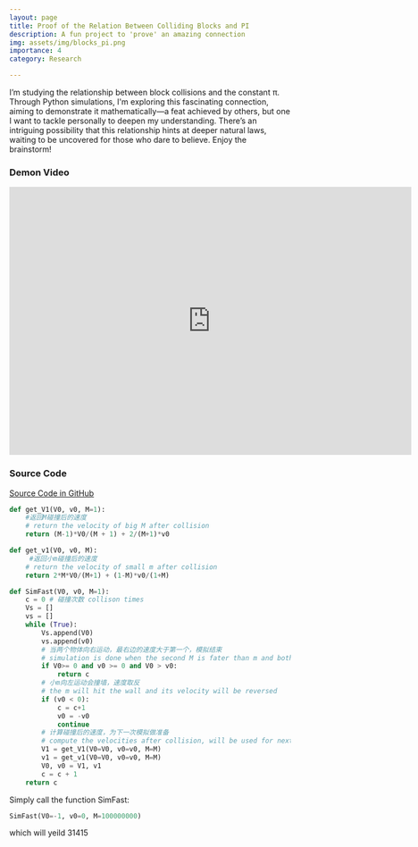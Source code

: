 ```yaml
---
layout: page
title: Proof of the Relation Between Colliding Blocks and PI
description: A fun project to 'prove' an amazing connection
img: assets/img/blocks_pi.png
importance: 4
category: Research

---
```


I’m studying the relationship between block collisions and the constant π. Through Python simulations, I'm exploring this fascinating connection, aiming to demonstrate it mathematically—a feat achieved by others, but one I want to tackle personally to deepen my understanding. There’s an intriguing possibility that this relationship hints at deeper natural laws, waiting to be uncovered for those who dare to believe. Enjoy the brainstorm!

### Demon Video

<iframe width="720" height="480" src="https://www.youtube.com/embed/FqE8Ok9khmc?si=dviGJ1bFX6meuvgP" title="YouTube video player" frameborder="0" allow="accelerometer; autoplay; clipboard-write; encrypted-media; gyroscope; picture-in-picture; web-share" referrerpolicy="strict-origin-when-cross-origin" allowfullscreen></iframe>

### Source Code

[Source Code in GitHub]([https://github.com/Chunde/CollidingBlockPI](https://github.com/Chunde/CollidingBlockPI))

```python
def get_V1(V0, v0, M=1): 
    #返回M碰撞后的速度
    # return the velocity of big M after collision
    return (M-1)*V0/(M + 1) + 2/(M+1)*v0 

def get_v1(V0, v0, M):
     #返回小m碰撞后的速度
    # return the velocity of small m after collision
    return 2*M*V0/(M+1) + (1-M)*v0/(1+M)

def SimFast(V0, v0, M=1):
    c = 0 # 碰撞次数 collison times
    Vs = []
    vs = []
    while (True):
        Vs.append(V0)
        vs.append(v0)
        # 当两个物体向右运动，最右边的速度大于第一个，模拟结束
        # simulation is done when the second M is fater than m and both move to right
        if V0>= 0 and v0 >= 0 and V0 > v0: 
            return c
        # 小m向左运动会撞墙，速度取反
        # the m will hit the wall and its velocity will be reversed
        if (v0 < 0):
            c = c+1
            v0 = -v0
            continue
        # 计算碰撞后的速度，为下一次模拟做准备
        # compute the velocities after collision, will be used for next collision        
        V1 = get_V1(V0=V0, v0=v0, M=M)
        v1 = get_v1(V0=V0, v0=v0, M=M)
        V0, v0 = V1, v1
        c = c + 1
    return c
```
Simply call the function SimFast:

```python
SimFast(V0=-1, v0=0, M=100000000)  
```

which will yeild 31415